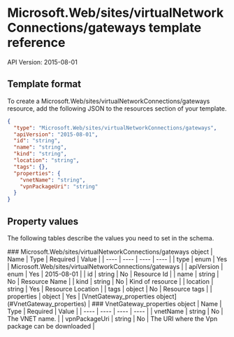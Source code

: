 # Microsoft.Web/sites/virtualNetworkConnections/gateways template reference
API Version: 2015-08-01
## Template format

To create a Microsoft.Web/sites/virtualNetworkConnections/gateways resource, add the following JSON to the resources section of your template.

```json
{
  "type": "Microsoft.Web/sites/virtualNetworkConnections/gateways",
  "apiVersion": "2015-08-01",
  "id": "string",
  "name": "string",
  "kind": "string",
  "location": "string",
  "tags": {},
  "properties": {
    "vnetName": "string",
    "vpnPackageUri": "string"
  }
}
```
## Property values

The following tables describe the values you need to set in the schema.

<a id="Microsoft.Web/sites/virtualNetworkConnections/gateways" />
### Microsoft.Web/sites/virtualNetworkConnections/gateways object
|  Name | Type | Required | Value |
|  ---- | ---- | ---- | ---- |
|  type | enum | Yes | Microsoft.Web/sites/virtualNetworkConnections/gateways |
|  apiVersion | enum | Yes | 2015-08-01 |
|  id | string | No | Resource Id |
|  name | string | No | Resource Name |
|  kind | string | No | Kind of resource |
|  location | string | Yes | Resource Location |
|  tags | object | No | Resource tags |
|  properties | object | Yes | [VnetGateway_properties object](#VnetGateway_properties) |


<a id="VnetGateway_properties" />
### VnetGateway_properties object
|  Name | Type | Required | Value |
|  ---- | ---- | ---- | ---- |
|  vnetName | string | No | The VNET name. |
|  vpnPackageUri | string | No | The URI where the Vpn package can be downloaded |

